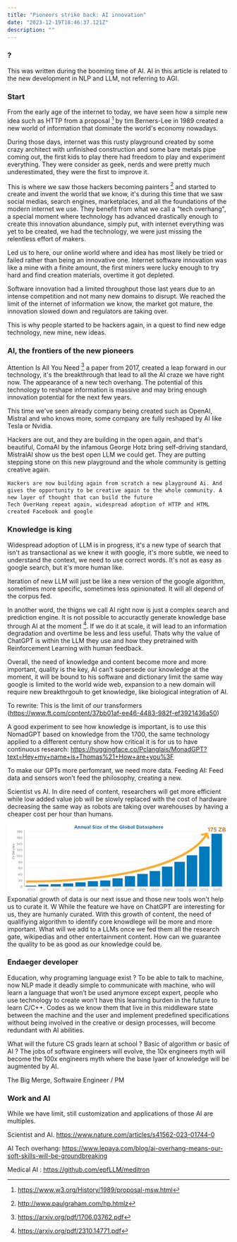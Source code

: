 ```yaml
---
title: "Pioneers strike back: AI innovation"
date: "2023-12-19T18:46:37.121Z"
description: ""
---
```


### ?
This was written during the booming time of AI.
AI in this article is related to the new development in NLP and LLM, not referring to AGI.

### Start
From the early age of the internet to today, we have seen how a simple new idea such as HTTP from a proposal [^1] by tim Berners-Lee in 1989 created a new world of information that dominate the world's economy nowadays.

During those days, internet was this rusty playground created by some crazy architect with unfinished construction and some bare metals pipe coming out, the first kids to play there had freedom to play and experiment everything. They were consider as geek, nerds and were pretty much underestimated, they were the first to improve it.

This is where we saw those hackers becoming painters [^2] and started to create and invent the world that we know, it's during this time that we saw social medias, search engines, marketplaces, and all the foundations of the modern internet we use. They benefit from what we call a "tech overhang", a special moment where technology has advanced drastically enough to create this innovation abundance, simply put, with internet everything was yet to be created, we had the technology, we were just missing the relentless effort of makers.

Led us to here, our online world where and idea has most likely be tried or failed rather than being an innovative one. Internet software innovation was like a mine with a finite amount, the first miners were lucky enough to try hard and find creation materials, overtime it got depleted.

 Software innovation had a limited throughput those last years due to an intense competition and not many new domains to disrupt. We reached the limit of the internet of information we know, the market got mature, the innovation slowed down and regulators are taking over. 

This is why people started to be hackers again, in a quest to find new edge technology, new mine, new ideas.

### AI, the frontiers of the new pioneers

Attention Is All You Need [^3] a paper from 2017, created a leap forward in our technology, it's the breakthrough that lead to all the AI craze we have right now. The appearance of a new tech overhang. The potential of this technology to reshape information is massive and may bring enough innovation potential for the next few years.

This time we've seen already company being created such as OpenAI, Mistral and who knows more, some company are fully reshaped by AI like Tesla or Nvidia.

Hackers are out, and they are building in the open again, and that's beautiful, ComaAI by the infamous George Hotz bring self-driving standard, MistralAI show us the best open LLM we could get.
They are putting stepping stone on this new playground and the whole community is getting creative again.

```
Hackers are now building again from scratch a new playground Ai. And gives the opportunity to be creative again to the whole community. A new layer of thought that can build the future
Tech OverHang repeat again, widespread adoption of HTTP and HTML created Facebook and google
```

### Knowledge is king

Widespread adoption of LLM is in progress, it's a new type of search that isn't as transactional as we knew it with google, it's more subtle, we need to understand the context, we need to use correct words. It's not as easy as google search, but it's more human like.

Iteration of new LLM will just be like a new version of the google algorithm, sometimes more specific, sometimes less opinionated. It will all depend of the corpus fed.

In another word, the thigns we call AI right now is just a complex search and prediction engine. It is not possible to accuractly generate knowledge base through AI at the moment [^4]. If we do it at scale, it will lead to an information degradation and overtime be less and less useful. Thats why the value of ChatGPT is within the LLM they use and how they pretrained with Reinforcement Learning with human feedback.

Overall, the need of knowledge and content become more and more important, quality is the key, AI can’t supersede our knowledge at the moment, it will be bound to his software and dictionary limit the same way google is limited to the world wide web, expansion to a new domain will require new breakthrgouh to get knowledge, like biological integration of AI.

To rewrite:
This is the limit of our transformers (https://www.ft.com/content/37bb01af-ee46-4483-982f-ef3921436a50)

A good experiment to see how knowledge is important, is to use this NomadGPT based on knowledge from the 1700, the same technology applied to a different century show how critical it is for us to have continuous research: https://huggingface.co/Pclanglais/MonadGPT?text=Hey+my+name+is+Thomas%21+How+are+you%3F

To make our GPTs more perfomrant, we need more data. Feeding AI: Feed data and sensors won’t feed the philosophy, creating a new.

Scientist vs AI. In dire need of content, researchers will get more efficient while low added value job will be slowly replaced with the cost of hardware decreasing the same way as robots are taking over warehouses by having a cheaper cost per hour than humans.

![img.png](img.png)
Exponatial growth of data is our next issue and those new tools won't help us to curate it. W
While the feature we have on ChatGPT are interesting for us, they are humanly curated. With this growth of content, the need of qualifiying algorithm to identify core knowdlege will be more and more important. What will we add to a LLMs once we fed them all the research gate, wikipedias and other entertainment content. How can we guarantee the quality to be as good as our knowledge could be.

### Endaeger developer


Education, why programing language exist ? To be able to talk to machine, now NLP made it deadly simple to communicate with machine, who will learn a language that won’t be used anymore except expert, people who use technology to create won’t have this learning burden in the future to learn C/C++. Codes as we know them that live in this middleware state between the machine and the user and implement predefined specifications without being involved in the creative or design processes, will become redundant with AI abilities.


What will the future CS grads learn at school ? Basic of algorithm or basic of AI ? The jobs of software engineers will evolve, the 10x engineers myth will become the 100x engineers myth where the base lyaer of knowledge will be augmented by AI.

The Big Merge, Softwaire Engineer / PM
### Work and AI

While we have limit, still customization and applications of those AI are multiples.

Scientist and AI. https://www.nature.com/articles/s41562-023-01744-0

AI Tech overhang:
https://www.lepaya.com/blog/ai-overhang-means-our-soft-skills-will-be-groundbreaking

Medical AI : https://github.com/epfLLM/meditron

[^1]: https://www.w3.org/History/1989/proposal-msw.html
[^2]: http://www.paulgraham.com/hp.htmlz
[^3]: https://arxiv.org/pdf/1706.03762.pdf
[^4]: https://arxiv.org/pdf/2310.14771.pdf
